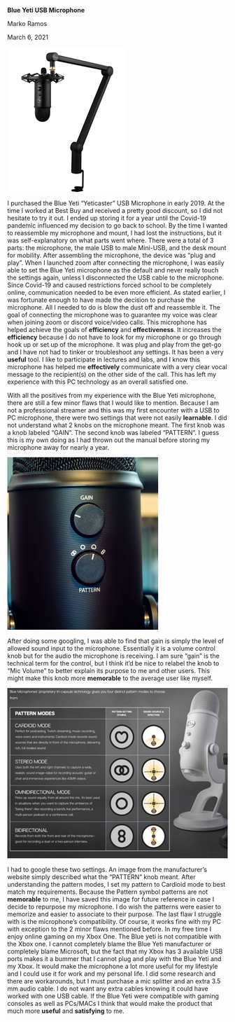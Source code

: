 __Blue Yeti USB Microphone__

Marko Ramos 

March 6, 2021

![](Picture1.png)

I purchased the Blue Yeti “Yeticaster” USB Microphone in early 2019. At the time I worked at Best Buy and received a pretty good discount, so I did not hesitate to try it out. I ended up storing it for a year until the Covid-19 pandemic influenced my decision to go back to school. By the time I wanted to reassemble my microphone and mount, I had lost the instructions, but it was self-explanatory on what parts went where. There were a total of 3 parts: the microphone, the male USB to male Mini-USB, and the desk mount for mobility. After assembling the microphone, the device was “plug and play”. When I launched zoom after connecting the microphone, I was easily able to set the Blue Yeti microphone as the default and never really touch the settings again, unless I disconnected the USB cable to the microphone. Since Covid-19 and caused restrictions forced school to be completely online, communication needed to be even more efficient. As stated earlier, I was fortunate enough to have made the decision to purchase the microphone. All I needed to do is blow the dust off and reassemble it. The goal of connecting the microphone was to guarantee my voice was clear when joining zoom or discord voice/video calls. This microphone has helped achieve the goals of __efficiency__ and __effectiveness__. It increases the __efficiency__ because I do not have to look for my microphone or go through hook up or set up of the microphone. It was plug and play from the get-go and I have not had to tinker or troubleshoot any settings. It has been a very __useful__ tool. I like to participate in lectures and labs, and I know this microphone has helped me __effectively__ communicate with a very clear vocal message to the recipient(s) on the other side of the call. This has left my experience with this PC technology as an overall satisfied one. 

With all the positives from my experience with the Blue Yeti microphone, there are still a few minor flaws that I would like to mention. Because I am not a professional streamer and this was my first encounter with a USB to PC microphone, there were two settings that were not easily __learnable__. I did not understand what 2 knobs on the microphone meant. The first knob was a knob labeled “GAIN”. The second knob was labeled “PATTERN”. I guess this is my own doing as I had thrown out the manual before storing my microphone away for nearly a year.

![](Picture2.png)

After doing some googling, I was able to find that gain is simply the level of allowed sound input to the microphone. Essentially it is a volume control knob but for the audio the microphone is receiving. I am sure “gain” is the technical term for the control, but I think it’d be nice to relabel the knob to “Mic Volume” to better explain its purpose to me and other users. This might make this knob more __memorable__ to the average user like myself.

![](Picture3.png)

I had to google these two settings. An image from the manufacturer’s website simply described what the “PATTERN” knob meant. After understanding the pattern modes, I set my pattern to Cardioid mode to best match my requirements. Because the Pattern symbol patterns are not __memorable__ to me, I have saved this image for future reference in case I decide to repurpose my microphone. I do wish the patterns were easier to memorize and easier to associate to their purpose. The last flaw I struggle with is the microphone’s compatibility. Of course, it works fine with my PC with exception to the 2 minor flaws mentioned before. In my free time I enjoy online gaming on my Xbox One. The Blue yeti is not compatible with the Xbox one. I cannot completely blame the Blue Yeti manufacturer or completely blame Microsoft, but the fact that my Xbox has 3 available USB ports makes it a bummer that I cannot plug and play with the Blue Yeti and my Xbox. It would make the microphone a lot more useful for my lifestyle and I could use it for work and my personal life. I did some research and there are workarounds, but I must purchase a mic splitter and an extra 3.5 mm audio cable. I do not want any extra cables knowing it could have worked with one USB cable. If the Blue Yeti were compatible with gaming consoles as well as PCs/MACs I think that would make the product that much more __useful__ and __satisfying__ to me.
